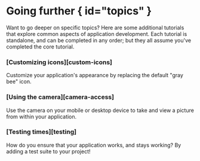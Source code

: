 # Going further { id="topics" }

Want to go deeper on specific topics? Here are some additional tutorials
that explore common aspects of application development. Each tutorial is
standalone, and can be completed in any order; but they all assume
you've completed the core tutorial.

### [Customizing icons][custom-icons]

Customize your application's appearance by replacing the default "gray
bee" icon.

### [Using the camera][camera-access]

Use the camera on your mobile or desktop device to take and view a
picture from within your application.

### [Testing times][testing]

How do you ensure that your application works, and stays working? By
adding a test suite to your project!
